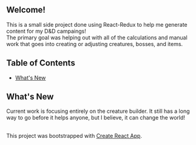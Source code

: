 ## Welcome! <br>
This is a small side project done using React-Redux to help me generate content for my D&D campaings!<br>
The primary goal was helping out with all of the calculations and manual work that goes into creating or adjusting creatures, bosses, and items.

## Table of Contents

- [What's New](#what's-new)


## What's New
Current work is focusing entirely on the creature builder. It still has a long way to go before it helps anyone, but I believe, it can change the world!

<br>This project was bootstrapped with [Create React App](https://github.com/facebookincubator/create-react-app).